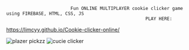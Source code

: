                             Fun ONLINE MULTIPLAYER cookie clicker game using FIREBASE, HTML, CSS, JS
                                                        PLAY HERE:
  
  https://limcyy.github.io/Cookie-clicker-online/

![plazer pickzz](https://github.com/Limcyy/Cookie-clicker-online/assets/150164805/bb05c9d1-92d7-494e-90c9-5ddfae9882a8) ![cucie clicker](https://github.com/Limcyy/Cookie-clicker-online/assets/150164805/48775c61-7107-4cde-9d95-b06f1a0a050c)
